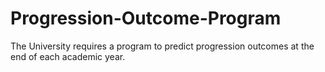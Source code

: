 # Progression-Outcome-Program
The University requires a program to predict progression outcomes at the end of each academic year.
